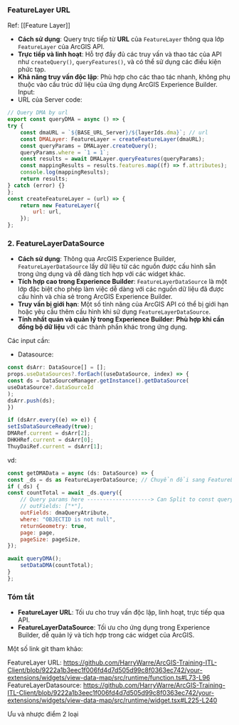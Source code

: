 ### **FeatureLayer URL**
Ref: [[Feature Layer]]
- **Cách sử dụng**: Query trực tiếp từ **URL** của `FeatureLayer` thông qua lớp `FeatureLayer` của ArcGIS API.
- **Trực tiếp và linh hoạt**: Hỗ trợ đầy đủ các truy vấn và thao tác của API như `createQuery()`, `queryFeatures()`, và có thể sử dụng các điều kiện phức tạp.
- **Khả năng truy vấn độc lập**: Phù hợp cho các thao tác nhanh, không phụ thuộc vào cấu trúc dữ liệu của ứng dụng ArcGIS Experience Builder.
Input: 
- URL của Server
code:
```js
// Query DMA by url
export const queryDMA = async () => {
try {
	const dmaURL = `${BASE_URL_Server}/${layerIds.dma}`; // url
	const DMALayer: FeatureLayer = createFeatureLayer(dmaURL);
	const queryParams = DMALayer.createQuery();
	queryParams.where = `1 = 1`;
	const results = await DMALayer.queryFeatures(queryParams);
	const mappingResults = results.features.map((f) => f.attributes);
	console.log(mappingResults);
	return results;
} catch (error) {}
};
const createFeatureLayer = (url) => {
	return new FeatureLayer({
		url: url,
	});
};
```

### 2. **FeatureLayerDataSource**

- **Cách sử dụng**: Thông qua ArcGIS Experience Builder, `FeatureLayerDataSource` lấy dữ liệu từ các nguồn được cấu hình sẵn trong ứng dụng và dễ dàng tích hợp với các widget khác.
- **Tích hợp cao trong Experience Builder**: `FeatureLayerDataSource` là một lớp đặc biệt cho phép làm việc dễ dàng với các nguồn dữ liệu đã được cấu hình và chia sẻ trong ArcGIS Experience Builder.
- **Truy vấn bị giới hạn**: Một số tính năng của ArcGIS API có thể bị giới hạn hoặc yêu cầu thêm cấu hình khi sử dụng `FeatureLayerDataSource`.
- **Tính nhất quán và quản lý trong Experience Builder**: **Phù hợp khi cần đồng bộ dữ liệu** với các thành phần khác trong ứng dụng.

Các input cần: 
- Datasource: 
```js
const dsArr: DataSource[] = [];
props.useDataSources?.forEach((useDataSource, index) => {
const ds = DataSourceManager.getInstance().getDataSource(
useDataSource?.dataSourceId
);
dsArr.push(ds);
})

if (dsArr.every((e) => e)) {
setIsDataSourceReady(true);
DMARef.current = dsArr[2];
DHKHRef.current = dsArr[0];
ThuyDaiRef.current = dsArr[1];
```

vd:
```js
const getDMAData = async (ds: DataSource) => {
const _ds = ds as FeatureLayerDataSource; // Chuyển đổi sang FeatureLayerDataSource
if (_ds) {
const countTotal = await _ds.query({
	// Query params here --------------------> Can Split to const queryParams = {structure of params} if needs
	// outFields: ["*"],
	outFields: dmaQueryAtribute,
	where: "OBJECTID is not null",
	returnGeometry: true,
	page: page,
	pageSize: pageSize,
});

await queryDMA();
	setDataDMA(countTotal);
}
};
```
### Tóm tắt

- **FeatureLayer URL**: Tối ưu cho truy vấn độc lập, linh hoạt, trực tiếp qua API.
- **FeatureLayerDataSource**: Tối ưu cho ứng dụng trong Experience Builder, dễ quản lý và tích hợp trong các widget của ArcGIS.

Một số link git tham khảo:

FeatureLayer URL:
https://github.com/HarryWarre/ArcGIS-Training-ITL-Client/blob/9222a1b3eec1f006fd4d7d505d99c8f0363ec742/your-extensions/widgets/view-data-map/src/runtime/function.ts#L73-L96
FeatureLayerDatasource:
https://github.com/HarryWarre/ArcGIS-Training-ITL-Client/blob/9222a1b3eec1f006fd4d7d505d99c8f0363ec742/your-extensions/widgets/view-data-map/src/runtime/widget.tsx#L225-L240



Ưu và nhược điểm 2 loại